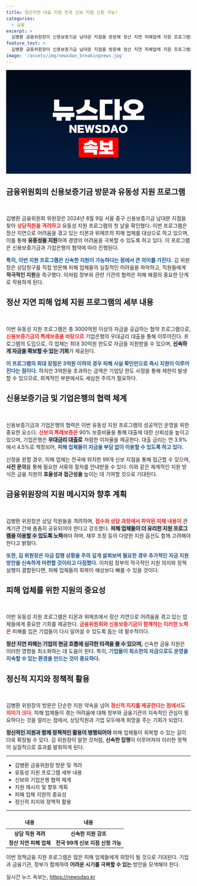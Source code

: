 ```yaml
---
title: 정산지연 대출 지원 전국 신보 지점 신청 가능!
categories:
  - 금융
excerpt: >
  김병환 금융위원장이 신용보증기금 남대문 지점을 방문해 정산 지연 피해업체 지원 프로그램을 강조하며 상담 직원들을 격려했다. 이번 유동성 지원은 최대 30억원 대출 가능, 빠른 신청과 실행이 핵심! 클릭하여 더 알아보세요!
feature_text: >
  김병환 금융위원장이 신용보증기금 남대문 지점을 방문해 정산 지연 피해업체 지원 프로그램을 강조하며 상담 직원들을 격려했다. 이번 유동성 지원은 최대 30억원 대출 가능, 빠른 신청과 실행이 핵심! 클릭하여 더 알아보세요!
image: '/assets/img/newsdao_breakingnews.jpg'
---
```


<p><img src="/assets/img/newsdao_breakingnews.jpg" alt="flaretime 속보" /></p>

<h2 data-ke-size="size26">금융위원회의 신용보증기금 방문과 유동성 지원 프로그램</h2>

<p data-ke-size="size16">&nbsp;</p>

<p>김병환 금융위원회 위원장은 2024년 8월 9일 서울 중구 신용보증기금 남대문 지점을 찾아 <b><span style="color: #ee2323;">상담직원을 격려하고</span></b> 유동성 지원 프로그램의 첫 날을 확인했다. 이번 프로그램은 정산 지연으로 어려움을 겪고 있는 티몬과 위메프의 피해 업체를 대상으로 하고 있으며, 이를 통해 <b><span style="background-color: #21538527;">유동성을 지원</span></b>하여 경영의 어려움을 극복할 수 있도록 하고 있다. 이 프로그램은 신용보증기금과 기업은행의 협약에 따라 진행된다. </p>

<p><b><span style="color: #1a5490;">특히, 이번 지원 프로그램은 신속한 지원이 가능하다는 점에서 큰 의미를 가진다.</span></b> 김 위원장은 상담창구를 직접 방문해 피해 업체들의 실질적인 어려움을 파악하고, 직원들에게 <b>적극적인 지원</b>을 촉구했다. 이처럼 정부와 관련 기관의 협력은 피해 해결의 중요한 단계로 작용하게 된다.</p>

<h2 data-ke-size="size26">정산 지연 피해 업체 지원 프로그램의 세부 내용</h2>

<p data-ke-size="size16">&nbsp;</p>

<p>이번 유동성 지원 프로그램은 총 3000억원 이상의 자금을 공급하는 협약 프로그램으로, <b><span style="color: #ee2323;">신용보증기금의 특례보증을 바탕으로</span></b> 기업은행의 우대금리 대출을 통해 이루어진다. 프로그램의 도입으로, 각 업체는 최대 30억원 한도로 자금을 지원받을 수 있으며, <b><span style="background-color: #21538527;">신속하게 자금을 확보할 수 있는 기회</span></b>가 제공된다.</p>

<p><b><span style="color: #1a5490;">이 프로그램의 최대 장점은 3억원 이하의 경우 피해 사실 확인만으로 즉시 지원이 이루어진다는 점이다.</span></b> 하지만 3억원을 초과하는 금액은 기업당 한도 사정을 통해 제한이 발생할 수 있으므로, 회계적인 부분에서도 세심한 주의가 필요하다.</p>

<h2 data-ke-size="size26">신용보증기금 및 기업은행의 협력 체계</h2>

<p data-ke-size="size16">&nbsp;</p>

<p>신용보증기금과 기업은행의 협력은 이번 유동성 지원 프로그램의 성공적인 운영을 위한 중요한 요소다. <b><span style="color: #ee2323;">신보의 특례보증은</span></b> 90% 보증비율을 통해 대출에 대한 신뢰성을 높이고 있으며, 기업은행은 <b><span style="background-color: #21538527;">우대금리 대출로</span></b> 저렴한 이자율을 제공한다. 대출 금리는 연 3.9%에서 4.5%로 책정되어, <b><span style="color: #1a5490;">피해 업체들이 자금을 부담 없이 이용할 수 있도록 하고 있다.</span></b></p>

<p>신청을 원할 경우, 피해 업체는 전국에 위치한 99개 신보 지점을 통해 접근할 수 있으며, <b>사전 문의</b>를 통해 필요한 서류와 절차를 안내받을 수 있다. 이와 같은 체계적인 지원 방식은 금융 지원의 <b>효율성과 접근성을</b> 높이는 데 기여할 것으로 기대된다.</p>

<h2 data-ke-size="size26">금융위원장의 지원 메시지와 향후 계획</h2>

<p data-ke-size="size16">&nbsp;</p>

<p>김병환 위원장은 상담 직원들을 격려하며, <b><span style="color: #ee2323;">접수와 상담 과정에서 파악된 피해 내용이</span></b> 관계기관 간에 촘촘히 공유되어야 한다고 강조했다. <b><span style="background-color: #21538527;">피해 업체들이 더 유리한 지원 프로그램을 이용할 수 있도록 노력</span></b>해야 하며, 채무 조정 등의 다양한 지원 옵션도 함께 고려해야 한다고 밝혔다.</p>

<p><b><span style="color: #1a5490;">또한, 김 위원장은 자금 집행 상황을 주의 깊게 살펴보며 필요한 경우 추가적인 자금 지원 방안을 신속하게 마련할 것이라고 다짐했다.</span></b> 이처럼 정부의 적극적인 지원 의지와 정책 실행이 결합된다면, 피해 업체들의 회복이 예상보다 빠를 수 있을 것이다.</p>

<h2 data-ke-size="size26">피해 업체를 위한 지원의 중요성</h2>

<p data-ke-size="size16">&nbsp;</p>

<p>이번 유동성 지원 프로그램은 티몬과 위메프에서 정산 지연으로 어려움을 겪고 있는 업체들에게 중요한 기회를 제공한다. <b><span style="color: #ee2323;">금융위원회와 신용보증기금이 함께하는 이러한 노력은</span></b> 피해를 입은 기업들이 다시 일어설 수 있도록 돕는 데 필수적이다.</p>

<p><b><span style="background-color: #21538527;">정산 지연 피해는 기업의 현금 흐름에 심각한 타격을 줄 수 있으며,</span></b> 신속한 금융 지원은 이러한 영향을 최소화하는 데 도움이 된다. 특히, <b><span style="color: #1a5490;">기업들이 최소한의 자금으로도 운영을 지속할 수 있는 환경을 만드는 것이 중요하다.</span></b></p>

<h2 data-ke-size="size26">정신적 지지와 정책적 활용</h2>

<p data-ke-size="size16">&nbsp;</p>

<p>김병환 위원장의 방문은 단순한 지원 약속을 넘어 <b><span style="color: #ee2323;">정신적 지지를 제공한다는 점에서도 의미가 크다.</span></b> 피해 업체들이 겪는 어려움에 대해 정부와 금융기관의 지속적인 관심이 필요하다는 것을 알리는 점에서, 상담직원과 기업 모두에게 희망을 주는 기회가 되었다. </p>

<p><b><span style="background-color: #21538527;">정신적인 지원과 함께 정책적인 활용이 병행되어야</span></b> 피해 업체들이 회복할 수 있는 길이 더욱 확장될 수 있다. 김 위원장이 말한 것처럼, <b>신속한 집행</b>이 이루어져야 이러한 정책이 실질적으로 효과를 발휘하게 된다.</p>

<hr>

<ul>
    <li>김병환 금융위원장 방문 및 격려</li>
    <li>유동성 지원 프로그램 세부 내용</li>
    <li>신보와 기업은행 협력 체계</li>
    <li>지원 메시지 및 향후 계획</li>
    <li>피해 업체 지원의 중요성</li>
    <li>정신적 지지와 정책적 활용</li>
</ul>

<hr>

<table style="width: 100%; border-collapse: collapse;">
    <thead>
        <tr>
            <td style="text-align: center; height: 30px;"><b>내용</b></td>
            <td style="text-align: center; height: 30px;"><b>내용</b></td>
        </tr>
    </thead>
    <tbody>
        <tr>
            <td style="text-align: center; height: 17px;"><b>상담 직원 격려</b></td>
            <td style="text-align: center; height: 17px;"><b>신속한 지원 강조</b></td>
        </tr>
        <tr>
            <td style="text-align: center; height: 17px;"><b>정산 지연 피해 업체</b></td>
            <td style="text-align: center; height: 17px;"><b>전국 99개 신보 지점 신청 가능</b></td>
        </tr>
    </tbody>
</table>

<p data-ke-size="size16"></p> 

<p>이번 정책금융 지원 프로그램은 많은 피해 업체들에게 희망이 될 것으로 기대된다. 기업과 금융기관, 정부가 함께하여 <b>어려운 시기를 극복할 수 있는</b> 방안을 모색해야 한다.</p>
실시간 뉴스 속보는, <a href="https://newsdao.kr" rel="dofollow">https://newsdao.kr</a>


